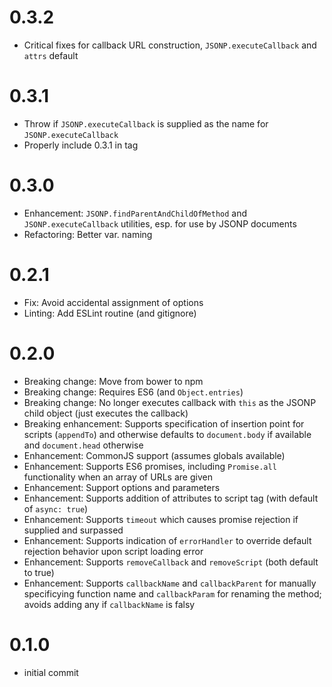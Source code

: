 # 0.3.2

-   Critical fixes for callback URL construction, `JSONP.executeCallback` and `attrs` default

# 0.3.1

-   Throw if `JSONP.executeCallback` is supplied as the name for `JSONP.executeCallback`
-   Properly include 0.3.1 in tag

# 0.3.0

-   Enhancement: `JSONP.findParentAndChildOfMethod` and `JSONP.executeCallback` utilities, esp. for use by JSONP documents
-   Refactoring: Better var. naming

# 0.2.1

-   Fix: Avoid accidental assignment of options
-   Linting: Add ESLint routine (and gitignore)

# 0.2.0

-   Breaking change: Move from bower to npm
-   Breaking change: Requires ES6 (and `Object.entries`)
-   Breaking change: No longer executes callback with `this` as the JSONP child object (just executes the callback)
-   Breaking enhancement: Supports specification of insertion point for scripts (`appendTo`) and otherwise defaults to `document.body` if available and `document.head` otherwise
-   Enhancement: CommonJS support (assumes globals available)
-   Enhancement: Supports ES6 promises, including `Promise.all` functionality when an array of URLs are given
-   Enhancement: Support options and parameters
-   Enhancement: Supports addition of attributes to script tag (with default of `async: true`)
-   Enhancement: Supports `timeout` which causes promise rejection if supplied and surpassed
-   Enhancement: Supports indication of `errorHandler` to override default rejection behavior upon script loading error
-   Enhancement: Supports `removeCallback` and `removeScript` (both default to true)
-   Enhancement: Supports `callbackName` and `callbackParent` for manually specificying function name and `callbackParam` for renaming the method; avoids adding any if `callbackName` is falsy

# 0.1.0
-   initial commit
